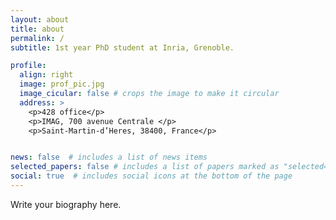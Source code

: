 ```yaml
---
layout: about
title: about
permalink: /
subtitle: 1st year PhD student at Inria, Grenoble.

profile:
  align: right
  image: prof_pic.jpg
  image_cicular: false # crops the image to make it circular
  address: >
    <p>428 office</p>
    <p>IMAG, 700 avenue Centrale </p>
    <p>Saint-Martin-d’Heres, 38400, France</p>


news: false  # includes a list of news items
selected_papers: false # includes a list of papers marked as "selected={true}"
social: true  # includes social icons at the bottom of the page
---
```


Write your biography here. 
